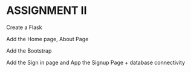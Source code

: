 # ASSIGNMENT II
Create a Flask

Add the Home page, About Page

Add the Bootstrap

Add the Sign in page and App the Signup Page + database connectivity
